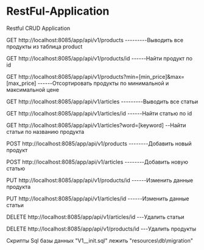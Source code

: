 # RestFul-Application

Restful CRUD Application

GET http://localhost:8085/app/api/v1/products ---------Выводить все продукты из таблица product

GET http://localhost:8085/app/api/v1/products/id ------Найти продукт по id

GET http://localhost:8085/app/api/v1/products?min=[min_price]&max=[max_price] ------Отсортировать продукты по минимальной и максимальной цене

GET http://localhost:8085/app/api/v1/articles ---------Выводить все статьи 

GET http://localhost:8085/app/api/v1/articles/id ------Найти статью по id

GET http://localhost:8085/app/api/v1/articles?word=[keyword] --Найти статьи по названию продукта

POST http://localhost:8085/app/api/v1/products --------Добавить новый продукт

POST http://localhost:8085/app/api/v1/articles --------Добавить новую статью

PUT http://localhost:8085/app/api/v1/products/id ------Изменить данные продукта 

PUT http://localhost:8085/app/api/v1/articles/id ------Изменить данные статьи

DELETE http://localhost:8085/app/api/v1/articles/id ---Удалить статьи

DELETE http://localhost:8085/app/api/v1/products/id ---Удалить продукты

Скрипты Sql базы данных "V1__init.sql" лежить "resources\db\migration"
